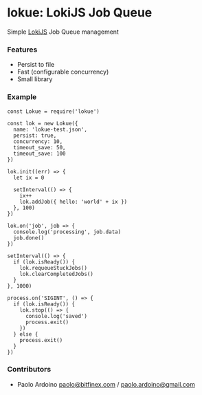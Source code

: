 # lokue: LokiJS Job Queue

Simple [LokiJS](http://lokijs.org/) Job Queue management

### Features
* Persist to file
* Fast (configurable concurrency)
* Small library

### Example

```
const Lokue = require('lokue')

const lok = new Lokue({
  name: 'lokue-test.json',
  persist: true,
  concurrency: 10,
  timeout_save: 50,
  timeout_save: 100
})

lok.init((err) => {
  let ix = 0

  setInterval(() => {
    ix++
    lok.addJob({ hello: 'world' + ix })
  }, 100)
})

lok.on('job', job => {
  console.log('processing', job.data)
  job.done()
})

setInterval(() => {
  if (lok.isReady()) {
    lok.requeueStuckJobs()
    lok.clearCompletedJobs()
  }
}, 1000)

process.on('SIGINT', () => {
  if (lok.isReady()) {
    lok.stop(() => {
      console.log('saved')
      process.exit()
    }) 
  } else {
    process.exit()
  }
})
```

### Contributors
* Paolo Ardoino <paolo@bitfinex.com> / <paolo.ardoino@gmail.com>
